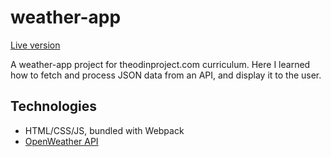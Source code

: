 # weather-app
[Live version](https://mc-rawlings.github.io/weather-app/)

A weather-app project for theodinproject.com curriculum. Here I learned how to fetch and process JSON data from an API, and display it to the user. 

## Technologies
- HTML/CSS/JS, bundled with Webpack
- [OpenWeather API](https://mc-rawlings.github.io/weather-app/)
